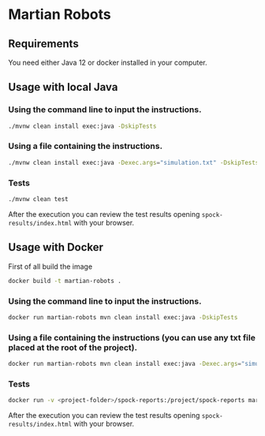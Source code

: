 # Martian Robots

## Requirements

You need either Java 12 or docker installed in your computer.

## Usage with local Java

### Using the command line to input the instructions.

```bash
./mvnw clean install exec:java -DskipTests
```

### Using a file containing the instructions.

```bash
./mvnw clean install exec:java -Dexec.args="simulation.txt" -DskipTests
```

### Tests

```bash
./mvnw clean test
```

After the execution you can review the test results opening `spock-results/index.html` with your browser.

## Usage with Docker

First of all build the image
```bash
docker build -t martian-robots .
```

### Using the command line to input the instructions.

```bash
docker run martian-robots mvn clean install exec:java -DskipTests
```

### Using a file containing the instructions (you can use any txt file placed at the root of the project).

```bash
docker run martian-robots mvn clean install exec:java -Dexec.args="simulation.txt" -DskipTests
```

### Tests

```bash
docker run -v <project-folder>/spock-reports:/project/spock-reports martian-robots mvn clean test
```

After the execution you can review the test results opening `spock-results/index.html` with your browser.
